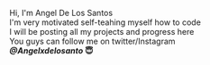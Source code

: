Hi, I'm Angel De Los Santos<br>
I'm very motivated self-teahing myself how to code<br>
 I will be posting all my projects and progress here<br>
  You guys can follow me on twitter/Instagram
  <br> <em><strong>@Angelxdelosanto<strong></em> 😇

<!---
Angelxdls/Angelxdls is a ✨ special ✨ repository because its `README.md` (this file) appears on your GitHub profile.
You can click the Preview link to take a look at your changes.
--->
